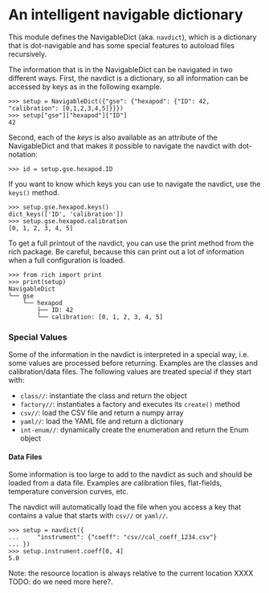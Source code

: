# An intelligent navigable dictionary

This module defines the NavigableDict (aka. `navdict`), which is a dictionary
that is dot-navigable and has some special features to autoload files
recursively.

The information that is in the NavigableDict can be navigated in two different
ways. First, the navdict is a dictionary, so all information can be accessed by
keys as in the following example.

    >>> setup = NavigableDict({"gse": {"hexapod": {"ID": 42, "calibration": [0,1,2,3,4,5]}}})
    >>> setup["gse"]["hexapod"]["ID"]
    42

Second, each of the _keys_ is also available as an attribute of the
NavigableDict and that makes it possible to navigate the navdict with
dot-notation:

    >>> id = setup.gse.hexapod.ID

If you want to know which keys you can use to navigate the navdict, use
the `keys()` method.

    >>> setup.gse.hexapod.keys()
    dict_keys(['ID', 'calibration'])
    >>> setup.gse.hexapod.calibration
    [0, 1, 2, 3, 4, 5]

To get a full printout of the navdict, you can use the print method from the
rich package. Be careful, because this can print out a lot of information when a
full configuration is loaded.

    >>> from rich import print
    >>> print(setup)
    NavigableDict
    └── gse
        └── hexapod
            ├── ID: 42
            └── calibration: [0, 1, 2, 3, 4, 5]

### Special Values

Some of the information in the navdict is interpreted in a special way, i.e.
some values are processed before returning. Examples are the classes and
calibration/data files. The following values are treated special if they start
with:

* `class//`: instantiate the class and return the object
* `factory//`: instantiates a factory and executes its `create()` method
* `csv//`: load the CSV file and return a numpy array
* `yaml//`: load the YAML file and return a dictionary
* `int-enum//`: dynamically create the enumeration and return the Enum object

#### Data Files

Some information is too large to add to the navdict as such and should be loaded
from a data file. Examples are calibration files, flat-fields, temperature
conversion curves, etc.

The navdict will automatically load the file when you access a key that 
contains a
value that starts with `csv//` or `yaml//`.

    >>> setup = navdict({
    ...     "instrument": {"coeff": "csv//cal_coeff_1234.csv"}
    ... })
    >>> setup.instrument.coeff[0, 4]
    5.0

Note: the resource location is always relative to the current location XXXX 
TODO: do we need more here?.
